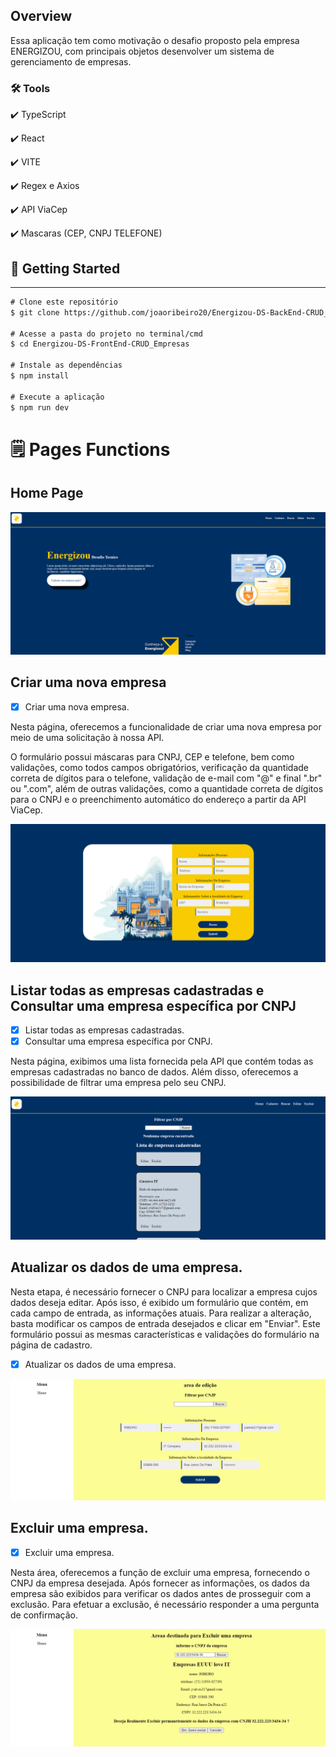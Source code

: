 

## Overview

Essa aplicação tem como motivação o desafio proposto pela empresa ENERGIZOU, com principais objetos desenvolver um sistema de gerenciamento de empresas. 

### 🛠 Tools

✔️  TypeScript

✔️  React

✔️  VITE

✔️  Regex e Axios

✔️  API ViaCep

✔️  Mascaras (CEP, CNPJ TELEFONE)

## **🎲 Getting Started**

---

```xml
# Clone este repositório
$ git clone https://github.com/joaoribeiro20/Energizou-DS-BackEnd-CRUD_Empresas.git

# Acesse a pasta do projeto no terminal/cmd
$ cd Energizou-DS-FrontEnd-CRUD_Empresas

# Instale as dependências
$ npm install

# Execute a aplicação 
$ npm run dev

```

# 🗒️ Pages Functions

## Home Page

<img src="/public/PageHome.png">

## Criar uma nova empresa

- [x]  Criar uma nova empresa.

Nesta página, oferecemos a funcionalidade de criar uma nova empresa por meio de uma solicitação à nossa API.

O formulário possui máscaras para CNPJ, CEP e telefone, bem como validações, como todos campos obrigatórios, verificação da quantidade correta de dígitos para o telefone, validação de e-mail com "@" e final ".br" ou ".com", além de outras validações, como a quantidade correta de dígitos para o CNPJ e o preenchimento automático do endereço a partir da API ViaCep.

<img src="/public/PageCadastro.png">

## Listar todas as empresas cadastradas e Consultar uma empresa específica por CNPJ

- [x]  Listar todas as empresas cadastradas.
- [x]  Consultar uma empresa específica por CNPJ.

Nesta página, exibimos uma lista fornecida pela API que contém todas as empresas cadastradas no banco de dados. Além disso, oferecemos a possibilidade de filtrar uma empresa pelo seu CNPJ.

<img src="/public/pageBucas.png">

## Atualizar os dados de uma empresa.

Nesta etapa, é necessário fornecer o CNPJ para localizar a empresa cujos dados deseja editar. Após isso, é exibido um formulário que contém, em cada campo de entrada, as informações atuais. Para realizar a alteração, basta modificar os campos de entrada desejados e clicar em "Enviar". Este formulário possui as mesmas características e validações do formulário na página de cadastro.

- [x]  Atualizar os dados de uma empresa.

<img src="/public/PageEdit.png">

## Excluir uma empresa.

- [x]  Excluir uma empresa.

Nesta área, oferecemos a função de excluir uma empresa, fornecendo o CNPJ da empresa desejada. Após fornecer as informações, os dados da empresa são exibidos para verificar os dados antes de prosseguir com a exclusão. Para efetuar a exclusão, é necessário responder a uma pergunta de confirmação.

<img src="/public/PageDelete.png">
